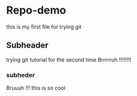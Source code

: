 # Repo-demo

this is my first file for trying git


## Subheader

trying git tutorial for the second time Brrrrruh !!!!!!!!


### subheder

Bruuuh !!! this is so cool